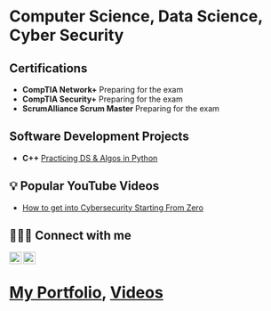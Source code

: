# Computer Science, Data Science, Cyber Security


<h2>  Certifications</h2>

- <b>CompTIA Network+</b>
   Preparing for the exam 
- <b>CompTIA Security+</b>
   Preparing for the exam 
- <b>ScrumAlliance Scrum Master</b>
   Preparing for the exam 

<h2>  Software Development Projects</h2>

- <b>C++</b>
   [Practicing DS & Algos in Python](https://github.com/joshmadakor1/Algorithms-Practice)


<h2>💡 Popular YouTube Videos</h2>

- [How to get into Cybersecurity Starting From Zero](https://www.youtube.com/watch?v=a83ASGn_V_s)


<h2>👩🏽‍💻 Connect with me</h2>

[<img align="left" alt="AshleyHarper | YouTube" width="22px" src="https://cdn.jsdelivr.net/npm/simple-icons@v3/icons/youtube.svg" />][youtube]
[<img align="left" alt="AshleyHarper | LinkedIn" width="22px" src="https://cdn.jsdelivr.net/npm/simple-icons@v3/icons/linkedin.svg" />][linkedin]


[youtube]: https://www.youtube.com/@Harper_Ashley
[linkedin]: https://linkedin.com/in/ashleyharper1

<h1> <br/><a href="https://github.com/ashley-harper">My Portfolio</a>, <a href="https://www.youtube.com/@Harper_Ashley">Videos</a></h1>

<!--
**ashley-harper/ashley-harper** is a ✨ _special_ ✨ repository because its `README.md` (this file) appears on your GitHub profile.

Here are some ideas to get you started:

- 🔭 I’m currently working on ...
- 🌱 I’m currently learning ...
- 👯 I’m looking to collaborate on ...
- 🤔 I’m looking for help with ...
- 💬 Ask me about ...
- 📫 How to reach me: ...
- 😄 Pronouns: ...
- ⚡ Fun fact: ...
-->
